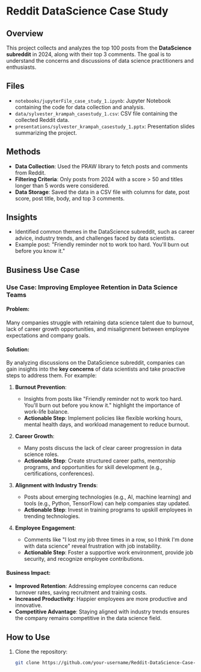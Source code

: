 # Reddit DataScience Case Study

## Overview
This project collects and analyzes the top 100 posts from the **DataScience subreddit** in 2024, along with their top 3 comments. The goal is to understand the concerns and discussions of data science practitioners and enthusiasts.

## Files
- `notebooks/jupyterFile_case_study_1.ipynb`: Jupyter Notebook containing the code for data collection and analysis.
- `data/sylvester_krampah_casestudy_1.csv`: CSV file containing the collected Reddit data.
- `presentations/sylvester_krampah_casestudy_1.pptx`: Presentation slides summarizing the project.

## Methods
- **Data Collection**: Used the PRAW library to fetch posts and comments from Reddit.
- **Filtering Criteria**: Only posts from 2024 with a score > 50 and titles longer than 5 words were considered.
- **Data Storage**: Saved the data in a CSV file with columns for date, post score, post title, body, and top 3 comments.

## Insights
- Identified common themes in the DataScience subreddit, such as career advice, industry trends, and challenges faced by data scientists.
- Example post: "Friendly reminder not to work too hard. You'll burn out before you know it."

## Business Use Case
### **Use Case: Improving Employee Retention in Data Science Teams**
#### Problem:
Many companies struggle with retaining data science talent due to burnout, lack of career growth opportunities, and misalignment between employee expectations and company goals.

#### Solution:
By analyzing discussions on the DataScience subreddit, companies can gain insights into the **key concerns** of data scientists and take proactive steps to address them. For example:
1. **Burnout Prevention**:
   - Insights from posts like "Friendly reminder not to work too hard. You'll burn out before you know it." highlight the importance of work-life balance.
   - **Actionable Step**: Implement policies like flexible working hours, mental health days, and workload management to reduce burnout.

2. **Career Growth**:
   - Many posts discuss the lack of clear career progression in data science roles.
   - **Actionable Step**: Create structured career paths, mentorship programs, and opportunities for skill development (e.g., certifications, conferences).

3. **Alignment with Industry Trends**:
   - Posts about emerging technologies (e.g., AI, machine learning) and tools (e.g., Python, TensorFlow) can help companies stay updated.
   - **Actionable Step**: Invest in training programs to upskill employees in trending technologies.

4. **Employee Engagement**:
   - Comments like "I lost my job three times in a row, so I think I'm done with data science" reveal frustration with job instability.
   - **Actionable Step**: Foster a supportive work environment, provide job security, and recognize employee contributions.

#### Business Impact:
- **Improved Retention**: Addressing employee concerns can reduce turnover rates, saving recruitment and training costs.
- **Increased Productivity**: Happier employees are more productive and innovative.
- **Competitive Advantage**: Staying aligned with industry trends ensures the company remains competitive in the data science field.

## How to Use
1. Clone the repository:
   ```bash
   git clone https://github.com/your-username/Reddit-DataScience-Case-Study.git
